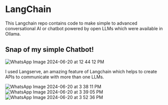 # LangChain
This Langchain repo contains code to make simple to advanced conversational AI or chatbot powered by open LLMs which were available in Ollama.

## Snap of my simple Chatbot!

![WhatsApp Image 2024-06-20 at 12 44 12 PM](https://github.com/karthika-selvaraj/LangChain/assets/77767290/c298f59c-3be1-4287-8573-2cb75b5d60fa)


I used Langserve, an amazing feature of Langchain which helps to create APIs to communicate with more than one LLMs.


![WhatsApp Image 2024-06-20 at 3 38 11 PM](https://github.com/karthika-selvaraj/LangChain/assets/77767290/6ca91c78-201d-4b42-b92c-25962ae9fd0c)
![WhatsApp Image 2024-06-20 at 3 39 05 PM](https://github.com/karthika-selvaraj/LangChain/assets/77767290/0cc73501-772c-4509-86ad-eb48cb652110)
![WhatsApp Image 2024-06-20 at 3 52 36 PM](https://github.com/karthika-selvaraj/LangChain/assets/77767290/fb1e1c2b-273b-4ce2-8bfb-92dfc73e9e77)
